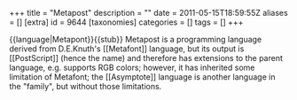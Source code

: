 +++
title = "Metapost"
description = ""
date = 2011-05-15T18:59:55Z
aliases = []
[extra]
id = 9644
[taxonomies]
categories = []
tags = []
+++

{{language|Metapont}}{{stub}}
Metapost is a programming language derived from D.E.Knuth's [[Metafont]] language, but its output is [[PostScript]] (hence the name) and therefore has extensions to the parent language, e.g. supports RGB colors; however, it has inherited some limitation of Metafont; the [[Asymptote]] language is another language in the "family", but without those limitations.
